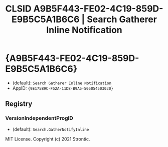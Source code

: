 ﻿---
title: "CLSID A9B5F443-FE02-4C19-859D-E9B5C5A1B6C6 | Search Gatherer Inline Notification"
excerpt: What is COM-Object CLSID A9B5F443-FE02-4C19-859D-E9B5C5A1B6C6?
---

# {A9B5F443-FE02-4C19-859D-E9B5C5A1B6C6}

* (default): `Search Gatherer Inline Notification`
* AppID: `{9E175B9C-F52A-11D8-B9A5-505054503030}`

## Registry


### VersionIndependentProgID

* (default): `Search.GatherNotifyInline`

MIT License. Copyright (c) 2021 Strontic.


